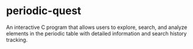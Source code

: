 # periodic-quest
An interactive C program that allows users to explore, search, and analyze elements in the periodic table with detailed information and search history tracking.
